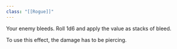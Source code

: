 ```yaml
---
class: "[[Rogue]]"
---
```

Your enemy bleeds. Roll 1d6 and apply the value as stacks of bleed.

To use this effect, the damage has to be piercing.